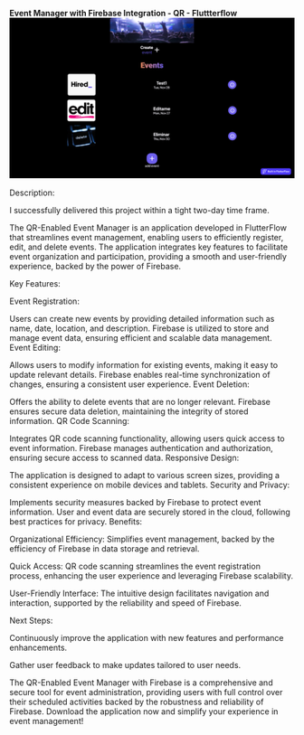 
<b> Event Manager with Firebase Integration - QR - Fluttterflow </b>
<img src="./assets/homepage-events.png" alt="app homepage" />

Description:

I successfully delivered this project within a tight two-day time frame.


The QR-Enabled Event Manager is an application developed in FlutterFlow that streamlines event management, enabling users to efficiently register, edit, and delete events. The application integrates key features to facilitate event organization and participation, providing a smooth and user-friendly experience, backed by the power of Firebase.

Key Features:

Event Registration:

Users can create new events by providing detailed information such as name, date, location, and description.
Firebase is utilized to store and manage event data, ensuring efficient and scalable data management.
Event Editing:

Allows users to modify information for existing events, making it easy to update relevant details.
Firebase enables real-time synchronization of changes, ensuring a consistent user experience.
Event Deletion:

Offers the ability to delete events that are no longer relevant.
Firebase ensures secure data deletion, maintaining the integrity of stored information.
QR Code Scanning:

Integrates QR code scanning functionality, allowing users quick access to event information.
Firebase manages authentication and authorization, ensuring secure access to scanned data.
Responsive Design:

The application is designed to adapt to various screen sizes, providing a consistent experience on mobile devices and tablets.
Security and Privacy:

Implements security measures backed by Firebase to protect event information.
User and event data are securely stored in the cloud, following best practices for privacy.
Benefits:

Organizational Efficiency: Simplifies event management, backed by the efficiency of Firebase in data storage and retrieval.

Quick Access: QR code scanning streamlines the event registration process, enhancing the user experience and leveraging Firebase scalability.

User-Friendly Interface: The intuitive design facilitates navigation and interaction, supported by the reliability and speed of Firebase.

Next Steps:

Continuously improve the application with new features and performance enhancements.

Gather user feedback to make updates tailored to user needs.

The QR-Enabled Event Manager with Firebase is a comprehensive and secure tool for event administration, providing users with full control over their scheduled activities backed by the robustness and reliability of Firebase. Download the application now and simplify your experience in event management!


